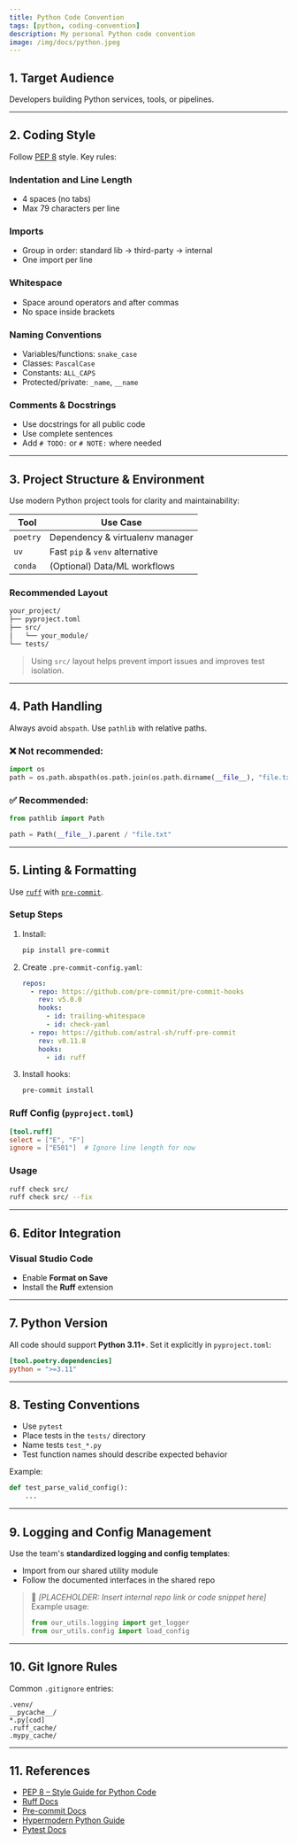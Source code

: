 ```yaml
---
title: Python Code Convention
tags: [python, coding-convention]
description: My personal Python code convention
image: /img/docs/python.jpeg
---
```


## 1. Target Audience

Developers building Python services, tools, or pipelines.

---

## 2. Coding Style

Follow [PEP 8](https://peps.python.org/pep-0008/) style. Key rules:

### Indentation and Line Length

* 4 spaces (no tabs)
* Max 79 characters per line

### Imports

* Group in order: standard lib → third-party → internal
* One import per line

### Whitespace

* Space around operators and after commas
* No space inside brackets

### Naming Conventions

* Variables/functions: `snake_case`
* Classes: `PascalCase`
* Constants: `ALL_CAPS`
* Protected/private: `_name`, `__name`

### Comments & Docstrings

* Use docstrings for all public code
* Use complete sentences
* Add `# TODO:` or `# NOTE:` where needed

---

## 3. Project Structure & Environment

Use modern Python project tools for clarity and maintainability:

| Tool     | Use Case                        |
| -------- | ------------------------------- |
| `poetry` | Dependency & virtualenv manager |
| `uv`     | Fast `pip` & `venv` alternative |
| `conda`  | (Optional) Data/ML workflows    |

### Recommended Layout

```bash
your_project/
├── pyproject.toml
├── src/
│   └── your_module/
└── tests/
```

> Using `src/` layout helps prevent import issues and improves test isolation.

---

## 4. Path Handling

Always avoid `abspath`. Use `pathlib` with relative paths.

### ❌ Not recommended:

```python
import os
path = os.path.abspath(os.path.join(os.path.dirname(__file__), "file.txt"))
```

### ✅ Recommended:

```python
from pathlib import Path

path = Path(__file__).parent / "file.txt"
```

---

## 5. Linting & Formatting

Use [`ruff`](https://docs.astral.sh/ruff/) with [`pre-commit`](https://pre-commit.com/).

### Setup Steps

1. Install:

   ```bash
   pip install pre-commit
   ```

2. Create `.pre-commit-config.yaml`:

   ```yaml
   repos:
     - repo: https://github.com/pre-commit/pre-commit-hooks
       rev: v5.0.0
       hooks:
         - id: trailing-whitespace
         - id: check-yaml
     - repo: https://github.com/astral-sh/ruff-pre-commit
       rev: v0.11.8
       hooks:
         - id: ruff
   ```

3. Install hooks:

   ```bash
   pre-commit install
   ```

### Ruff Config (`pyproject.toml`)

```toml
[tool.ruff]
select = ["E", "F"]
ignore = ["E501"]  # Ignore line length for now
```

### Usage

```bash
ruff check src/
ruff check src/ --fix
```

---

## 6. Editor Integration

### Visual Studio Code

* Enable **Format on Save**
* Install the **Ruff** extension

---

## 7. Python Version

All code should support **Python 3.11+**. Set it explicitly in `pyproject.toml`:

```toml
[tool.poetry.dependencies]
python = ">=3.11"
```

---

## 8. Testing Conventions

* Use `pytest`
* Place tests in the `tests/` directory
* Name tests `test_*.py`
* Test function names should describe expected behavior

Example:

```python
def test_parse_valid_config():
    ...
```

---

## 9. Logging and Config Management

Use the team's **standardized logging and config templates**:

* Import from our shared utility module
* Follow the documented interfaces in the shared repo

> 🧩 *\[PLACEHOLDER: Insert internal repo link or code snippet here]*
> Example usage:
>
> ```python
> from our_utils.logging import get_logger
> from our_utils.config import load_config
> ```

---

## 10. Git Ignore Rules

Common `.gitignore` entries:

```gitignore
.venv/
__pycache__/
*.py[cod]
.ruff_cache/
.mypy_cache/
```

---

## 11. References

* [PEP 8 – Style Guide for Python Code](https://peps.python.org/pep-0008/)
* [Ruff Docs](https://docs.astral.sh/ruff/)
* [Pre-commit Docs](https://pre-commit.com/)
* [Hypermodern Python Guide](https://cjolowicz.github.io/posts/hypermodern-python-01-setup/)
* [Pytest Docs](https://docs.pytest.org/en/stable/)
